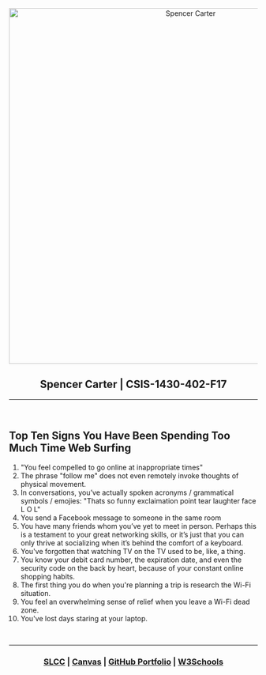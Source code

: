 <!DOCTYPE html>
<!--
To change this license header, choose License Headers in Project Properties.
To change this template file, choose Tools | Templates
and open the template in the editor.
-->
<html>
    <head>
        <title>Basic HTML</title>
        <meta charset="UTF-8">
        <meta name="viewport" content="width=device-width, initial-scale=1.0">
    </head>
    <body>
    <center><img src="12909573_1185380624820395_5807081528400607821_o.jpg" alt="Spencer Carter" align="middle" width="720"></center>
    <div><center><h2>Spencer Carter | CSIS-1430-402-F17</h2></center></div>
    <hr>
    <br>
        <h2>Top Ten Signs You Have Been Spending Too Much Time Web Surfing</h2>
        <ol type="1">
            <li>"You feel compelled to go online at inappropriate times"</li>
            <li>The phrase "follow me" does not even remotely invoke thoughts of physical movement.</li>
            <li>In conversations, you’ve actually spoken acronyms / grammatical symbols / emojies: "Thats so funny exclaimation point tear laughter face L O L"</li>
            <li>You send a Facebook message to someone in the same room</li>
            <li>You have many friends whom you’ve yet to meet in person. Perhaps this is a testament to your great networking skills, or it’s just that you can only thrive at socializing when it’s behind the comfort of a keyboard.</li>
            <li>You've forgotten that watching TV on the TV used to be, like, a thing.</li>
            <li>You know your debit card number, the expiration date, and even the security code on the back by heart, because of your constant online shopping habits.</li>
            <li>The first thing you do when you're planning a trip is research the Wi-Fi situation.</li>
            <li>You feel an overwhelming sense of relief when you leave a Wi-Fi dead zone.</li>
            <li>You've lost days staring at your laptop.</li>
        </ol>
        <br>
        <hr>
        <div><center><h3><a href="http://www.slcc.edu/">SLCC</a> | <a href="https://slcc.instructure.com">Canvas</a> | <a href="https://sparklyspencer.github.io/">GitHub Portfolio</a> | <a href="https://www.w3schools.com/">W3Schools</a></h3></center></div>
    </body>
</html>

